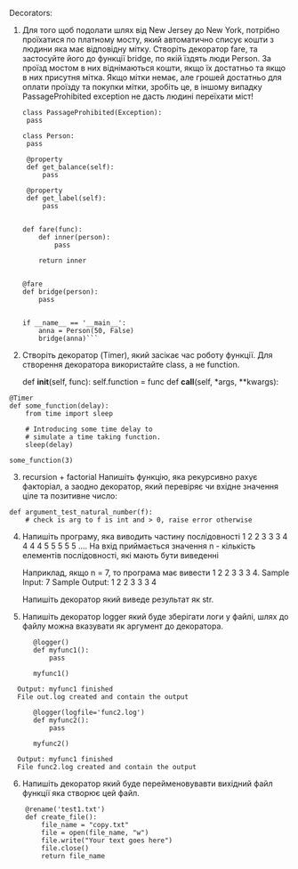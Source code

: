 Decorators:

1. Для того щоб подолати шлях від New Jersey до New York, потрібно проїхатися по платному мосту, 
   який автоматично списує кошти з людини яка має відповідну мітку. Створіть декоратор fare, та 
   застосуйте його до функції bridge, по якій їздять люди Person. За проїзд мостом в них віднімаються 
   кошти, якщо їх достатньо та якщо в них присутня мітка. Якщо мітки немає, але грошей достатньо для 
   оплати проїзду та покупки мітки, зробіть це, в іншому випадку PassageProhibited exception не дасть 
   людині переїхати міст!
   ``` 
   class PassageProhibited(Exception):
    pass
   
   class Person:
    pass

    @property
    def get_balance(self):
        pass

    @property
    def get_label(self):
        pass


   def fare(func):
       def inner(person):
           pass
   
       return inner
   
   
   @fare
   def bridge(person):
       pass


   if __name__ == '__main__':
       anna = Person(50, False)
       bridge(anna)```

2. Створіть декоратор (Timer), який засікає час роботу функції. 
   Для створення декоратора використайте class, а не function.
   
   def __init__(self, func): self.function = func
   def __call__(self, *args, **kwargs):
   
```
@Timer
def some_function(delay): 
    from time import sleep 

    # Introducing some time delay to  
    # simulate a time taking function. 
    sleep(delay) 

some_function(3)
```

3. recursion + factorial Напишіть функцію, яка рекурсивно рахує факторіал, 
   а заодно декоратор, який перевіряє чи вхідне значення ціле та позитивне число:

```
def argument_test_natural_number(f):
    # check is arg to f is int and > 0, raise error otherwise
```

4. Напишіть програму, яка виводить частину послідовності 1 2 2 3 3 3 4 4 4 4 5 5 5 5 5 .... 
   На вхід приймається значення n - кількість елементів послідовності, які мають бути виведенні

    Наприклад, якщо n = 7, то програма має вивести 1 2 2 3 3 3 4. Sample Input:
    7 Sample Output:
    1 2 2 3 3 3 4
   
   Напишіть декоратор який виведе результат як str.

5. Напишіть декоратор logger який буде зберігати логи у файлі, шлях до файлу можна 
   вказувати як аргумент до декоратора.
   
```
      @logger()
      def myfunc1():
          pass
   
      myfunc1()
```
      Output: myfunc1 finished
      File out.log created and contain the output
```
      @logger(logfile='func2.log')
      def myfunc2():
          pass
   
      myfunc2()
```
      Output: myfunc1 finished
      File func2.log created and contain the output
6. Напишіть декоратор який буде перейменовувавти вихідний файл функції яка створює цей файл.
   
```
    @rename('test1.txt')
    def create_file():
        file_name = "copy.txt"
        file = open(file_name, "w")
        file.write("Your text goes here")
        file.close()
        return file_name
```
